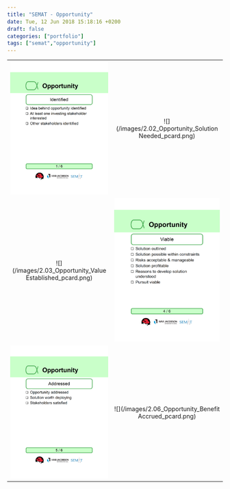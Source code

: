 ```yaml
---
title: "SEMAT - Opportunity"
date: Tue, 12 Jun 2018 15:18:16 +0200
draft: false
categories: ["portfolio"]
tags: ["semat","opportunity"]
---
```

|              | |
:-------------------------:|:-------------------------:
![](/images/2.01_Opportunity_Identified_pcard.png)  | ![](/images/2.02_Opportunity_Solution Needed_pcard.png)
![](/images/2.03_Opportunity_Value Established_pcard.png)   | ![](/images/2.04_Opportunity_Viable_pcard.png)
![](/images/2.05_Opportunity_Addressed_pcard.png)  | ![](/images/2.06_Opportunity_Benefit Accrued_pcard.png)  

